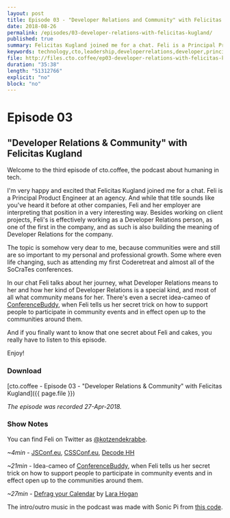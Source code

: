 ```yaml
---
layout: post
title: Episode 03 - "Developer Relations and Community" with Felicitas Kugland
date: 2018-08-26
permalink: /episodes/03-developer-relations-with-felicitas-kugland/
published: true
summary: Felicitas Kugland joined me for a chat. Feli is a Principal Product Engineer at an agency. And while that title sounds like you've heard it before at other companies, Feli and her employer are interpreting that position in a very interesting way. Besides working on client projects, Feli's is effectively working as a Developer Relations person, as one of the first in the company, and as such is also building the meaning of Developer Relations for the company.
keywords: technology,cto,leadership,developerrelations,developer,principal,community,meetup,cake,conferences
file: http://files.cto.coffee/ep03-developer-relations-with-felicitas-kugland/cto.coffee__ep03.mp3
duration: "35:38"
length: "51312766"
explicit: "no"
block: "no"
---
```


# Episode 03
## "Developer Relations & Community" with Felicitas Kugland

Welcome to the third episode of cto.coffee, the podcast about humaning in tech.

I'm very happy and excited that Felicitas Kugland joined me for a chat. Feli is a Principal Product Engineer at an
agency. And while that title sounds like you've heard it before at other companies, Feli and her employer are
interpreting that position in a very interesting way. Besides working on client projects, Feli's is effectively working
as a Developer Relations person, as one of the first in the company, and as such is also building the meaning of
Developer Relations for the company.

The topic is somehow very dear to me, because communities were and still are so important to my personal and
professional growth. Some where even life changing, such as attending my first Coderetreat and almost all of the
SoCraTes conferences.

In our chat Feli talks about her journey, what Developer Relations means to her and how her kind of Developer Relations
is a special kind, and most of all what community means for her. There's even a secret idea-cameo of
[ConferenceBuddy][confbuddy], when Feli tells us her secret trick on how to support people to participate in community
events and in effect open up to the communities around them.

And if you finally want to know that one secret about Feli and cakes, you really have to listen to this episode.

Enjoy!


### Download

[cto.coffee - Episode 03 - "Developer Relations & Community" with Felicitas Kugland]({{ page.file }})

_The episode was recorded 27-Apr-2018._


### Show Notes

You can find Feli on Twitter as [@kotzendekrabbe][@feli].

_~4min_ - [JSConf.eu][jsconf], [CSSConf.eu][cssconf], [Decode HH][decodehh]

_~21min_ - Idea-cameo of [ConferenceBuddy][confbuddy], when Feli tells us her secret trick on how to support people to participate in community events and in effect open up to the communities around them.

_~27min_ - [Defrag your Calendar][defrag-calendar] by [Lara Hogan][@larahogan]


The intro/outro music in the podcast was made with Sonic Pi from [this code][intro-music].

[contact]: /contact/
[@feli]: https://twitter.com/kotzendekrabbe
[confbuddy]: https://www.conferencebuddy.io/
[jsconf]: https://www.jsconf.eu/
[cssconf]: https://www.cssconf.eu/
[decodehh]: https://twitter.com/decodehh
[intro-music]: https://github.com/benjmin-r/music/blob/master/2017-12-04_cto.coffee-intro.rb
[@larahogan]: https://twitter.com/Lara_Hogan
[defrag-calendar]: https://larahogan.me/blog/manager-energy-drain/#calendar-color-coding-and-defragging

